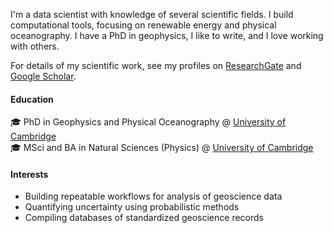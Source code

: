<!--  # :earth_asia: -->

<!-- I am a Postdoc in the [EarthByte Group](http://www.earthbyte.org) at the [University of Sydney, School of Geosciences](https://www.sydney.edu.au/science/schools/school-of-geosciences.html).
I am interested in the inversion of thermochemical properties of the lithosphere subject to available geophysical data and their uncertainties.
Inversions that couple multiple datasets ultimately improve the precision and understanding of the thermochemical evolution of the Earth.
My expertise lies in Bayesian statistics applied to spatial and spatio-temporal data analysis, and in integrating numerical solid Earth evolution models with observations to constrain crustal evolution.
Check out [benmather.info](https://www.benmather.info) for a list of recent publications and conference proceedings. -->

<!-- I am passionate about open source software :raised_hands: Check out my repositories below where source code is available with examples of how to reproduce peer-reviewed benchmarks and published results. You will also find code snippets that I have found useful - and maybe you will too! :thumbsup: -->

I'm a data scientist with knowledge of several scientific fields. I build computational tools, focusing on renewable energy and physical oceanography. I have a PhD in geophysics, I like to write, and I love working with others.

For details of my scientific work, see my profiles on [ResearchGate](https://www.researchgate.net/profile/Alex-Dickinson) and [Google Scholar](https://scholar.google.com/citations?user=Aujv9qYAAAAJ&hl=en).

<!-- You can find my full CV [here](addnotionlink). -->

#### Education
 
:mortar_board: PhD in Geophysics and Physical Oceanography @ [University of Cambridge](https://www.esc.cam.ac.uk/) \
:mortar_board: MSci and BA in Natural Sciences (Physics) @ [University of Cambridge](https://www.esc.cam.ac.uk/)

#### Interests

- Building repeatable workflows for analysis of geoscience data
- Quantifying uncertainty using probabilistic methods
- Compiling databases of standardized geoscience records



              
